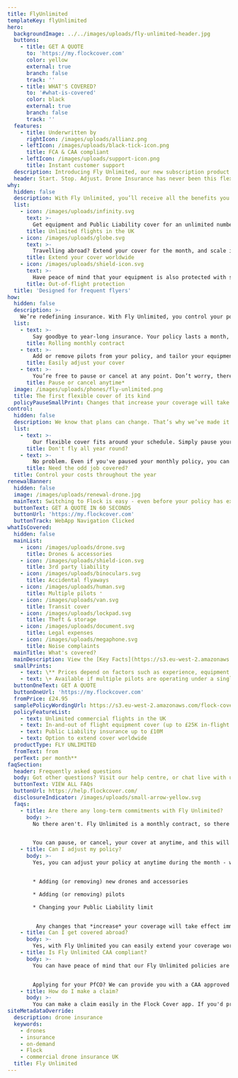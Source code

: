 ```yaml
---
title: FlyUnlimited
templateKey: flyUnlimited
hero:
  backgroundImage: ../../images/uploads/fly-unlimited-header.jpg
  buttons:
    - title: GET A QUOTE
      to: 'https://my.flockcover.com'
      color: yellow
      external: true
      branch: false
      track: ''
    - title: WHAT'S COVERED?
      to: '#what-is-covered'
      color: black
      external: true
      branch: false
      track: ''
  features:
    - title: Underwritten by
      rightIcon: /images/uploads/allianz.png
    - leftIcon: /images/uploads/black-tick-icon.png
      title: FCA & CAA compliant
    - leftIcon: /images/uploads/support-icon.png
      title: Instant customer support
  description: Introducing Fly Unlimited, our new subscription product for commercial pilots. Get comprehensive in-and-out of flight cover on a monthly basis. Cancel or pause anytime. There’s no catch.
  header: Start. Stop. Adjust. Drone Insurance has never been this flexible.
why:
  hidden: false
  description: With Fly Unlimited, you’ll receive all the benefits you’d expect from an annual policy - without the long-term commitment.
  list:
    - icon: /images/uploads/infinity.svg
      text: >-
        Get equipment and Public Liability cover for an unlimited number of commercial flights throughout the UK.
      title: Unlimited flights in the UK      
    - icon: /images/uploads/globe.svg
      text: >-
        Travelling abroad? Extend your cover for the month, and scale it down again when you return.  
      title: Extend your cover worldwide
    - icon: /images/uploads/shield-icon.svg
      text: >-
        Have peace of mind that your equipment is also protected with storage, transit, and theft insurance.
      title: Out-of-flight protection
  title: 'Designed for frequent flyers'
how:
  hidden: false
  description: >-
    We’re redefining insurance. With Fly Unlimited, you control your policy. At all times.
  list:
    - text: >-
        Say goodbye to year-long insurance. Your policy lasts a month, and renews automatically until you say when.
      title: Rolling monthly contract
    - text: >-
        Add or remove pilots from your policy, and tailor your equipment cover and liability limits in seconds.
      title: Easily adjust your cover
    - text: >-
        You’re free to pause or cancel at any point. Don’t worry, there are no hidden fees or ambiguous exit clauses.
      title: Pause or cancel anytime*
  image: /images/uploads/phones/fly-unlimited.png
  title: The first flexible cover of its kind
  policyPauseSmallPrint: Changes that increase your coverage will take effect immediately. If you downgrade, pause or cancel your cover, this will take effect on your next monthly renewal date.
control:
  hidden: false
  description: We know that plans can change. That’s why we’ve made it easy for you to only pay for the cover you need.
  list:
    - text: >-
        Our flexible cover fits around your schedule. Simply pause your policy when things wind down, and restart it again when it suits you.
      title: Don't fly all year round?
    - text: >-
        No problem. Even if you've paused your monthly policy, you can get covered for as little as one hour with our Pay-as-you-fly product.
      title: Need the odd job covered?
  title: Control your costs throughout the year
renewalBanner:
  hidden: false
  image: /images/uploads/renewal-drone.jpg
  mainText: Switching to Flock is easy - even before your policy has expired. Join Flock today!
  buttonText: GET A QUOTE IN 60 SECONDS
  buttonUrl: 'https://my.flockcover.com'
  buttonTrack: WebApp Navigation Clicked
whatIsCovered:
  hidden: false
  mainList:
    - icon: /images/uploads/drone.svg
      title: Drones & accessories
    - icon: /images/uploads/shield-icon.svg
      title: 3rd party liability
    - icon: /images/uploads/binoculars.svg
      title: Accidental flyaways
    - icon: /images/uploads/human.svg
      title: Multiple pilots ⁺
    - icon: /images/uploads/van.svg
      title: Transit cover
    - icon: /images/uploads/lockpad.svg
      title: Theft & storage
    - icon: /images/uploads/document.svg
      title: Legal expenses
    - icon: /images/uploads/megaphone.svg
      title: Noise complaints
  mainTitle: What's covered?
  mainDescription: View the [Key Facts](https://s3.eu-west-2.amazonaws.com/flock-cover-static/IPID-fly-unlimited.pdf) for details of what's covered.
  smallPrints:
    - text: \** Prices depend on factors such as experience, equipment and claims history.
    - text: \+ Available if multiple pilots are operating under a single PfCO.
  buttonOneText: GET A QUOTE
  buttonOneUrl: 'https://my.flockcover.com'
  fromPrice: £24.95
  samplePolicyWordingUrl: https://s3.eu-west-2.amazonaws.com/flock-cover-static/IPID-fly-unlimited.pdf
  policyFeatureList:
    - text: Unlimited commercial flights in the UK
    - text: In-and-out of flight equipment cover (up to £25K in-flight limit)
    - text: Public Liability insurance up to £10M
    - text: Option to extend cover worldwide
  productType: FLY UNLIMITED
  fromText: from
  perText: per month**
faqSection:
  header: Frequently asked questions
  body: Got other questions? Visit our help centre, or chat live with us now.
  buttonText: VIEW ALL FAQs
  buttonUrl: https://help.flockcover.com/
  disclosureIndicator: /images/uploads/small-arrow-yellow.svg
  faqs:
    - title: Are there any long-term commitments with Fly Unlimited?
      body: >-
        No there aren't. Fly Unlimited is a monthly contract, so there are no long-term commitments.


        You can pause, or cancel, your cover at anytime, and this will take effect on your next monthly renewal date. Don't worry, we'll never hit you with any cancellation fees.
    - title: Can I adjust my policy?
      body: >-
        Yes, you can adjust your policy at anytime during the month - with no admin fees! This can involve:


        * Adding (or removing) new drones and accessories

        * Adding (or removing) pilots

        * Changing your Public Liability limit


         Any changes that *increase* your coverage will take effect immediately, and we'll take payment for the price difference. Any changes that *lower* your coverage will take effect on your next monthly renewal date.
    - title: Can I get covered abroad?
      body: >-
        Yes, with Fly Unlimited you can easily extend your coverage worldwide as and when you need to. It's then easy to scale back your cover when you return.
    - title: Is Fly Unlimited CAA compliant?
      body: >-
        You can have peace of mind that our Fly Unlimited policies are CAA compliant and EC785/2004 compliant.


        Applying for your PfCO? We can provide you with a CAA approved proof of compliant insurance certificate . To get yours instantly emailed to you, download the Flock Cover app, and tap on ‘Your Details’ in the main menu.
    - title: How do I make a claim?
      body: >-
        You can make a claim easily in the Flock Cover app. If you'd prefer to talk to a human, you can give us a call anytime on [+44 (0) 1234 480260](tel:+4401234480260). We’re here to help!
siteMetadataOverride:
  description: drone insurance
  keywords:
    - drones
    - insurance
    - on-demand
    - Flock
    - commercial drone insurance UK
  title: Fly Unlimited
---
```

